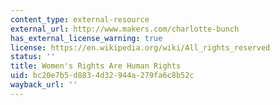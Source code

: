 ```yaml
---
content_type: external-resource
external_url: http://www.makers.com/charlotte-bunch
has_external_license_warning: true
license: https://en.wikipedia.org/wiki/All_rights_reserved
status: ''
title: Women's Rights Are Human Rights
uid: bc20e7b5-d883-4d32-944a-279fa6c8b52c
wayback_url: ''
---
```

